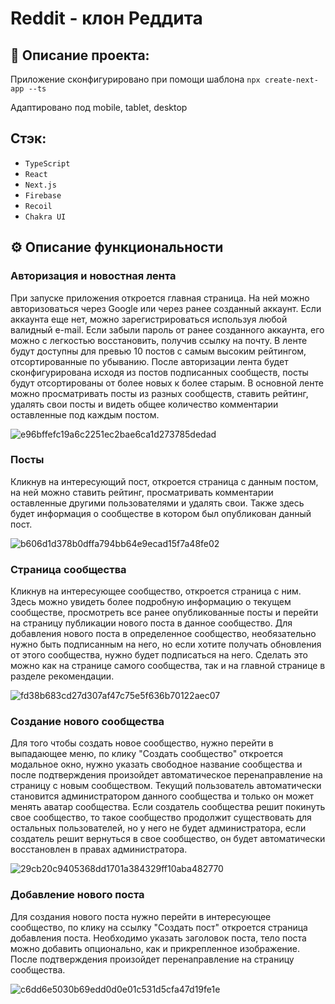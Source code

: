 # Reddit - клон Реддита

## 📓 Описание проекта:

Приложение сконфигурировано при помощи шаблона `npx create-next-app --ts`

Адаптировано под mobile, tablet, desktop

## Cтэк:

* `TypeScript`
* `React`
* `Next.js`
* `Firebase`
* `Recoil`
* `Chakra UI`

## ⚙️ Описание функциональности

### Авторизация и новостная лента

При запуске приложения откроется главная страница. На ней можно авторизоваться через Google или через ранее созданный аккаунт. Если аккаунта еще нет, можно зарегистрироваться используя любой валидный e-mail. Если забыли пароль от ранее созданного аккаунта, его можно с легкостью восстановить, получив ссылку на почту. В ленте будут доступны для превью 10 постов с самым высоким рейтингом, отсортированные по убыванию. После авторизации лента будет сконфигурирована исходя из постов подписанных сообществ, посты будут отсортированы от более новых к более старым. В основной ленте можно просматривать посты из разных сообществ, ставить рейтинг, удалять свои посты и видеть общее количество комментарии оставленные под каждым постом.

![e96bffefc19a6c2251ec2bae6ca1d273785dedad](https://user-images.githubusercontent.com/99764749/197866393-604c0260-dedf-48d7-9ab6-c85b4a58d4af.gif)


### Посты

Кликнув на интересующий пост, откроется страница с данным постом, на ней можно ставить рейтинг, просматривать комментарии оставленные другими пользователями и удалять свои. Также здесь будет информация о сообществе в котором был опубликован данный пост.

![b606d1d378b0dffa794bb64e9ecad15f7a48fe02](https://user-images.githubusercontent.com/99764749/197867990-8a20df70-079d-4e0c-86a2-61593c23980d.gif)


### Страница сообщества

Кликнув на интересующее сообщество, откроется страница с ним. Здесь можно увидеть более подробную информацию о текущем сообществе, просмотреть все ранее опубликованные посты и перейти на страницу публикации нового поста в данное сообщество. Для добавления нового поста в определенное сообщество, необязательно нужно быть подписанным на него, но если хотите получать обновления от этого сообщества, нужно будет подписаться на него. Сделать это можно как на странице самого сообщества, так и на главной странице в разделе рекомендации.

![fd38b683cd27d307af47c75e5f636b70122aec07](https://user-images.githubusercontent.com/99764749/197872630-97af91cc-b011-4efb-89e4-69a9474475a6.gif)


### Создание нового сообщества

Для того чтобы создать новое сообщество, нужно перейти в выпадающее меню, по клику "Создать сообщество" откроется модальное окно, нужно указать свободное название сообщества и после подтверждения произойдет автоматическое перенаправление на страницу с новым сообществом. Текущий пользователь автоматически становится администратором данного сообщества и только он может менять аватар сообщества. Если создатель сообщества решит покинуть свое сообщество, то такое сообщество продолжит существовать для остальных пользователей, но у него не будет администратора, если создатель решит вернуться в свое сообщество, он будет автоматически восстановлен в правах администратора.

![29cb20c9405368dd1701a384329ff10aba482770](https://user-images.githubusercontent.com/99764749/197874711-5b501e76-086a-4c7b-8cd4-8322ee2fe5ad.gif)


### Добавление нового поста

Для создания нового поста нужно перейти в интересующее сообщество, по клику на ссылку "Создать пост" откроется страница добавления поста. Необходимо указать заголовок поста, тело поста можно добавить опционально, как и прикрепленное изображение. После подтверждения произойдет перенаправление на страницу сообщества.

![c6dd6e5030b69edd0d0e01c531d5cfa47d19fe1e](https://user-images.githubusercontent.com/99764749/197878605-b838edb6-6238-4e0d-9a0e-eb6bd52deb05.gif)
